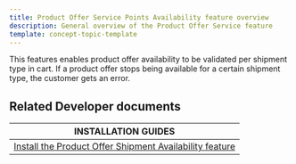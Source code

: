 ```yaml
---
title: Product Offer Service Points Availability feature overview
description: General overview of the Product Offer Service feature
template: concept-topic-template
---
```


This features enables product offer availability to be validated per shipment type in cart. If a product offer stops being available for a certain shipment type, the customer gets an error.

## Related Developer documents

| INSTALLATION GUIDES|
| -------------- |
| [Install the Product Offer Shipment Availability feature](/docs/pbc/all/offer-management/{{page.version}}/marketplace/import-and-export-data/install-the-product-offer-shipment-availability-feature.html) |
